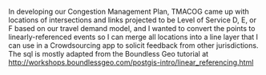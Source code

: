 In developing our Congestion Management Plan, TMACOG came up with locations of intersections and links projected to be Level of Service D, E, or F based on our travel demand model, and I wanted to convert the points to linearly-referenced events so I can merge all locations into a line layer that I can use in a Crowdsourcing app to solicit feedback from other jurisdictions. 
The sql is mostly adapted from the Boundless Geo tutorial at http://workshops.boundlessgeo.com/postgis-intro/linear_referencing.html
